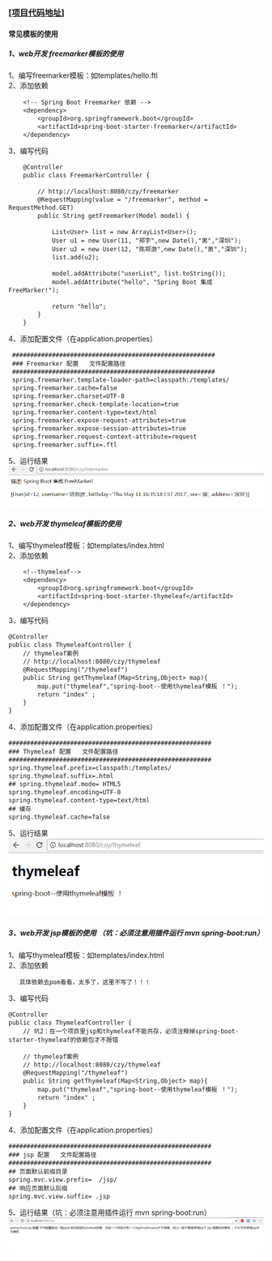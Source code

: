 ### [[项目代码地址]](https://github.com/AndyCZY/czy-study-spring-boot "项目代码地址")
#### 常见模板的使用



##### 1、web开发 freemarker模板的使用 
1、编写freemarker模板：如templates/hello.ftl   
2、添加依赖	    

        <!-- Spring Boot Freemarker 依赖 -->
        <dependency>
            <groupId>org.springframework.boot</groupId>
            <artifactId>spring-boot-starter-freemarker</artifactId>
        </dependency>
        
3、编写代码  

        @Controller
        public class FreemarkerController {
        
            // http://localhost:8080/czy/freemarker
            @RequestMapping(value = "/freemarker", method = RequestMethod.GET)
            public String getFreemarker(Model model) {
        
                List<User> list = new ArrayList<User>();
                User u1 = new User(11, "郑宇",new Date(),"男","深圳");
                User u2 = new User(12, "陈郑游",new Date(),"男","深圳");
                list.add(u2);
        
                model.addAttribute("userList", list.toString());
                model.addAttribute("hello", "Spring Boot 集成 FreeMarker!");
        
                return "hello";
            }
        }

4、添加配置文件（在application.properties）
 
     ########################################################
     ### Freemarker 配置   文件配置路径
     ########################################################
     spring.freemarker.template-loader-path=classpath:/templates/
     spring.freemarker.cache=false
     spring.freemarker.charset=UTF-8
     spring.freemarker.check-template-location=true
     spring.freemarker.content-type=text/html
     spring.freemarker.expose-request-attributes=true
     spring.freemarker.expose-session-attributes=true
     spring.freemarker.request-context-attribute=request
     spring.freemarker.suffix=.ftl
     
5、运行结果      
![images/freemark.png](images/freemark.png)
    
    
##### 2、web开发 thymeleaf模板的使用    
1、编写thymeleaf模板：如templates/index.html  
2、添加依赖	    

        <!--thymeleaf-->
        <dependency>
            <groupId>org.springframework.boot</groupId>
            <artifactId>spring-boot-starter-thymeleaf</artifactId>
        </dependency>
        
3、编写代码  

    @Controller
    public class ThymeleafController {
    	// thymeleaf案例
    	// http://localhost:8080/czy/thymeleaf
    	@RequestMapping("/thymeleaf")
    	public String getThymeleaf(Map<String,Object> map){
    		map.put("thymeleaf","spring-boot--使用thymeleaf模板 ！");
    		return "index" ;
    	}
    }
   
    
4、添加配置文件（在application.properties）

    ########################################################
    ### Thymeleaf 配置   文件配置路径
    ########################################################
    spring.thymeleaf.prefix=classpath:/templates/
    spring.thymeleaf.suffix=.html
    ## spring.thymeleaf.mode= HTML5
    spring.thymeleaf.encoding=UTF-8
    spring.thymeleaf.content-type=text/html
    ## 缓存
    spring.thymeleaf.cache=false


5、运行结果      
  ![images/thymeleaf.png](images/thymeleaf.png)  
  
  
  
##### 3、web开发 jsp模板的使用  （坑：必须注意用插件运行 mvn spring-boot:run）
1、编写thymeleaf模板：如templates/index.html  
2、添加依赖	    

       具体依赖去pom看看，太多了，这里不写了！！！
        
3、编写代码  

    @Controller
    public class ThymeleafController {
    	// 坑2：在一个项目里jsp和thymeleaf不能共存，必须注释掉spring-boot-starter-thymeleaf的依赖包才不报错
    
    	// thymeleaf案例
    	// http://localhost:8080/czy/thymeleaf
    	@RequestMapping("/thymeleaf")
    	public String getThymeleaf(Map<String,Object> map){
    		map.put("thymeleaf","spring-boot--使用thymeleaf模板 ！");
    		return "index" ;
    	}
    }
 
4、添加配置文件（在application.properties）
    
    ########################################################
    ### jsp 配置   文件配置路径
    ########################################################
    ## 页面默认前缀目录
    spring.mvc.view.prefix=  /jsp/
    ## 响应页面默认后缀
    spring.mvc.view.suffix= .jsp
    

5、运行结果（坑：必须注意用插件运行 mvn spring-boot:run）    
  ![images/jsp.png](images/jsp.png)  






